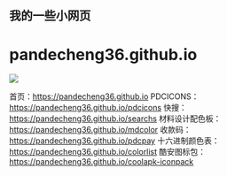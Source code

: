 ## 我的一些小网页
# pandecheng36.github.io

![](https://pandecheng36.github.io/favicon.ico)

首页：<https://pandecheng36.github.io>
PDCICONS：<https://pandecheng36.github.io/pdcicons>
快搜：<https://pandecheng36.github.io/searchs>
材料设计配色板：<https://pandecheng36.github.io/mdcolor>
收款码：<https://pandecheng36.github.io/pdcpay>
十六进制颜色表：<https://pandecheng36.github.io/colorlist>
酷安图标包：<https://pandecheng36.github.io/coolapk-iconpack>
